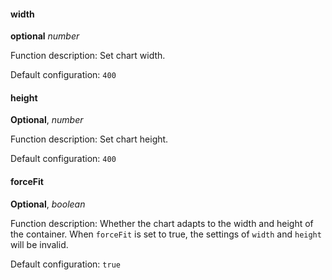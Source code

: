 <tag color="#87d068" text="Insert"></tag>

#### width

<description>**optional** _number_</description>

Function description: Set chart width.

Default configuration: `400`

#### height

**Optional**, _number_

Function description: Set chart height.

Default configuration: `400`

#### forceFit

**Optional**, _boolean_

Function description: Whether the chart adapts to the width and height of the container. When `forceFit` is set to true, the settings of `width` and `height` will be invalid.

Default configuration: `true`
